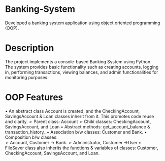 # Banking-System
Developed a banking system application using object oriented programming (OOP).
# Description
The project implements a console-based Banking System using Python. The system 
provides basic functionality such as creating accounts, logging in, performing 
transactions, viewing balances, and admin functionalities for monitoring purposes.
# OOP Features
• An abstract class Account is created, and the CheckingAccount, SavingsAccount & Loan 
classes inherit from it. This promotes code reuse and clarity. 
➢ Parent class: Account 
➢ Child classes: CheckingAccount, SavingsAccount, and Loan 
• Abstract methods: get_account_balance & transaction_history_ 
• Association b/w classes: Customer and Bank. 
• Composition b/w classes:  
➢ Account, Customer → Bank. 
➢ Administrator, Customer →User 
• FileSaver class also inherits the functions & variables of classes: Customer, 
CheckingAccount, SavingsAccount, and Loan.
